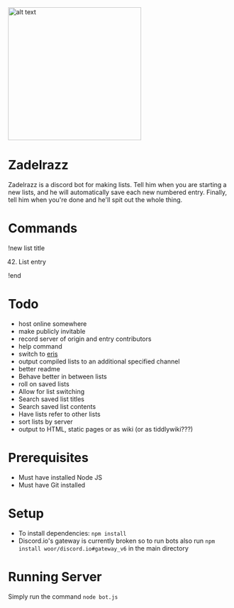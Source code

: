 <img src="https://images2.imgbox.com/a1/c2/pGy6ICJI_o.jpg" alt="alt text" width="300">

# Zadelrazz
Zadelrazz is a discord bot for making lists. Tell him when you are starting a new lists, and he will automatically save each new numbered entry. Finally, tell him when you're done and he'll spit out the whole thing.

# Commands
!new list title

42. List entry

!end

# Todo
* host online somewhere
* make publicly invitable
* record server of origin and entry contributors
* help command
* switch to [eris](https://github.com/abalabahaha/eris)
* output compiled lists to an additional specified channel
* better readme
* Behave better in between lists
* roll on saved lists
* Allow for list switching
* Search saved list titles
* Search saved list contents
* Have lists refer to other lists
* sort lists by server
* output to HTML, static pages or as wiki (or as tiddlywiki???)

# Prerequisites

* Must have installed Node JS
* Must have Git installed

# Setup

* To install dependencies: `npm install`
* Discord.io's gateway is currently broken so to run bots also run `npm install woor/discord.io#gateway_v6` in the main directory

# Running Server

Simply run the command `node bot.js`
